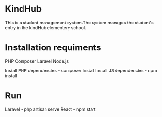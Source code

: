 # KindHub
This is a student management system.The system manages the student's entry in the kindHub elementery school.

# Installation requiments
PHP                                                                                                                                    Composer
Laravel
Node.js

Install PHP dependencies - composer install
Install JS dependencies  - npm install

# Run
Laravel - php artisan serve
React   - npm start
